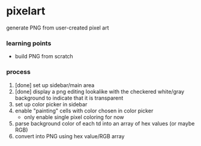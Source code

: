 # pixelart
generate PNG from user-created pixel art



### learning points

- build PNG from scratch



### process

1. [done] set up sidebar/main area
2. [done] display a png editing lookalike with the checkered white/gray background to indicate that it is transparent
3. set up color picker in sidebar
4. enable "painting" cells with color chosen in color picker
   - only enable single pixel coloring for now
5. parse background color of each td into an array of hex values (or maybe RGB)
6. convert into PNG using hex value/RGB array